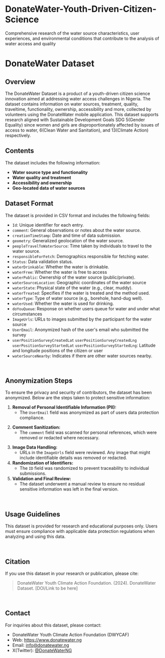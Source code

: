 # DonateWater-Youth-Driven-Citizen-Science
Comprehensive research of the water source characteristics, user experiences, and environmental conditions that contribute to the analysis of water access and quality
# DonateWater Dataset
## Overview

The DonateWater Dataset is a product of a youth-driven citizen science innovation aimed at addressing water access challenges in Nigeria. The dataset contains information on water sources, treatment, quality, traveltime, functionality, ownership, accessibility and more, collected by volunteers using the DonateWater mobile application. This dataset supports research aligned with Sustainable Development Goals SDG 5(Gender Equality) since women and girls are disproportionately affected by issues of access to water, 6(Clean Water and Sanitation), and 13(Climate Action) respectively.

## Contents
The dataset includes the following information:

* **Water source type and functionality**
* **Water quality and treatment**
* **Accessibility and ownership**
* **Geo-located data of water sources**

## Dataset Format
The dataset is provided in CSV format and includes the following fields: 
* `Id`: Unique identifier for each entry. 
* `comment`: General observations or notes about the water source.
* `creationTimeStamp`: Date and time of data submission.
* `geometry`: Generalized geolocation of the water source.
* `peopleTravelToWaterSource`: Time taken by individuals to travel to the water source.
* `responsibleForFetch`: Demographics responsible for fetching water.
* `Status`: Data validation status.
* `waterDrinkable`: Whether the water is drinkable.
* `waterFree`: Whether the water is free to access
* `waterPublic`: Ownership of the water source (public/private).
* `waterSourceLocation`: Geographic coordinates of the water source
* `waterState`: Physical state of the water (e.g., clear, muddy).
* `waterTreated`: Specifies if the water is treated and the method used.
* `waterType`: Type of water source (e.g., borehole, hand-dug well).
* `waterUsed`: Whether the water is used for drinking.
* `doYouQueue`: Response on whether users queue for water and under what circumstances
* `ImageUrls`: URLs to images submitted by the participant for the water source
* `UserEmail`: Anonymized hash of the user's email who submitted the survey
* `userPositionSurveyCreatedLat` `userPositionSurveyCreatedLng` `userPositionSurveyStartedLat` `userPositionSurveyStartedLng`: Latitude and longitude positions of the citizen or user
* `waterSourceNearby`: Indicates if there are other water sources nearby.

<br>

## Anonymization Steps
To ensure the privacy and security of contributors, the dataset has been anonymized. Below are the steps taken to protect sensitive information:
1. **Removal of Personal Identifiable Information (PII):**
   - The `UserEmail` field was anonymized as part of users data protection compliance.
<!-- 2. **Location Data Generalization:**
    - Precise geolocation coordinates were rounded to two decimal places to ensure a 1 km generalization radius. -->
2. **Comment Sanitization:**
    - The `comment` field was scanned for personal references, which were removed or redacted where necessary.
<!-- 4. **Volunteer Location Masking:**
   - The volunteerLocation field was excluded to protect contributors' locations.-->
3. **Image Data Handling:**
    - URLs in the `ImageUrls` field were reviewed. Any image that might include identifiable details was removed or redacted.
4. **Randomization of Identifiers:**
    - The `ID` field was randomized to prevent traceability to individual submissions.
5. **Validation and Final Review:**
    - The dataset underwent a manual review to ensure no residual sensitive information was left in the final version.
<br>

## Usage Guidelines
This dataset is provided for research and educational purposes only. Users must ensure compliance with applicable data protection regulations when analyzing and using this data.

<br>

## Citation
If you use this dataset in your research or publication, please cite:
> DonateWater Youth Climate Action Foundation. (2024). DonateWater Dataset. [DOI/Link to be here]

<br>

## Contact
For inquiries about this dataset, please contact:
- DonateWater Youth Climate Action Foundation (DWYCAF)
- Web: https://www.donatewater.ng
- Email: [info@donatewater.ng](info@donatewater.ng "send us email")
- X(Twitter): [@DonateWaterNG](https://x.com/DonateWaterNG)











